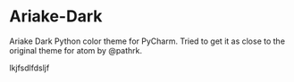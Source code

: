 # Ariake-Dark
Ariake Dark Python color theme for PyCharm.  Tried to get it as close to the original theme for atom by @pathrk.


lkjfsdlfdsljf